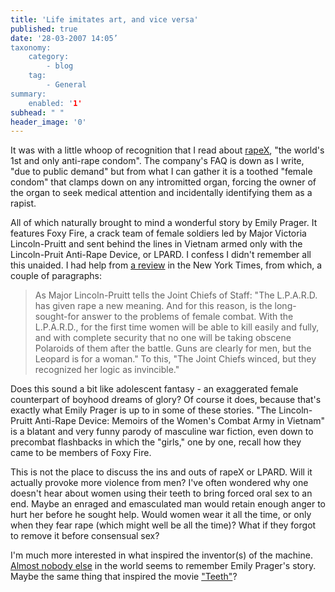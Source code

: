 ```yaml
---
title: 'Life imitates art, and vice versa'
published: true
date: '28-03-2007 14:05’
taxonomy:
    category:
        - blog
    tag:
        - General
summary:
    enabled: '1'
subhead: " "
header_image: '0'
---
```


It was with a little whoop of recognition that I read about [rapeX](http://www.rapestop.net/), "the world's 1st and only anti-rape condom".  The company's FAQ is down as I write, "due to public demand" but from what I can gather it is a toothed "female condom" that clamps down on any intromitted organ, forcing the owner of the organ to seek medical attention and incidentally identifying them as a rapist.

All of which naturally brought to mind a wonderful story by Emily Prager. It features Foxy Fire, a crack team of female soldiers led by Major Victoria Lincoln-Pruitt and sent behind the lines in Vietnam armed only with the Lincoln-Pruit Anti-Rape Device, or LPARD. I confess I didn't remember all this unaided. I had help from [a review](https://web.archive.org/web/20220328074815/https://www.nytimes.com/1982/10/04/books/books-of-the-times-195255.html?sec=&spon=&pagewanted=1%2F) in the New York Times, from which, a couple of paragraphs:

> As Major Lincoln-Pruitt tells the Joint Chiefs of Staff: "The L.P.A.R.D. has given rape a new meaning. And for this reason, is the long-sought-for answer to the problems of female combat. With the L.P.A.R.D., for the first time women will be able to kill easily and fully, and with complete security that no one will be taking obscene Polaroids of them after the battle. Guns are clearly for men, but the Leopard is for a woman." To this, "The Joint Chiefs winced, but they recognized her logic as invincible."

Does this sound a bit like adolescent fantasy - an exaggerated female counterpart of boyhood dreams of glory? Of course it does, because that's exactly what Emily Prager is up to in some of these stories. "The Lincoln-Pruitt Anti-Rape Device: Memoirs of the Women's Combat Army in Vietnam" is a blatant and very funny parody of masculine war fiction, even down to precombat flashbacks in which the "girls," one by one, recall how they came to be members of Foxy Fire.

This is not the place to discuss the ins and outs of rapeX or LPARD. Will it actually provoke more violence from men? I've often wondered why one doesn't hear about women using their teeth to bring forced oral sex to an end. Maybe an enraged and emasculated man would retain enough anger to hurt her before he sought help. Would women wear it all the time, or only when they fear rape (which might well be all the time)? What if they forgot to remove it before consensual sex?

I'm much more interested in what inspired the inventor(s) of the machine. [Almost nobody else](https://web.archive.org/web/20060321090800/http://susiebright.blogs.com/susie_brights_journal_/2006/02/in_bed_with_sus.html) in the world seems to remember Emily Prager's story. Maybe the same thing that inspired the movie ["Teeth"](https://web.archive.org/web/20100413103559/http://www.feministing.com/archives/006426.html)?
